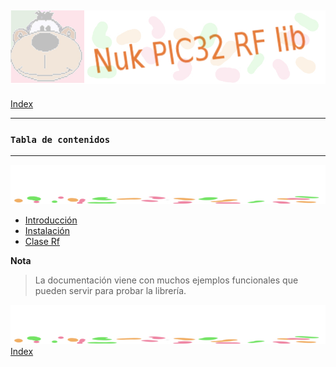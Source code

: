 ![Nuk](img/Nuk-pic-rf-lib.jpg)
------------------------------------------------------------------------------
[Index](Index.md)




------------------------------------------------------------------------------
### `Tabla de contenidos`




------------------------------------------------------------------------------
![separa](img/Nuk-separa.jpg)

* [Introducción](Intro.md)
* [Instalación](Install.md)
* [Clase Rf](Rf.md)

**Nota**
>La documentación viene con muchos ejemplos funcionales que pueden servir para 
probar la librería.

![separa](img/Nuk-separa.jpg)
[Index](Index.md)


